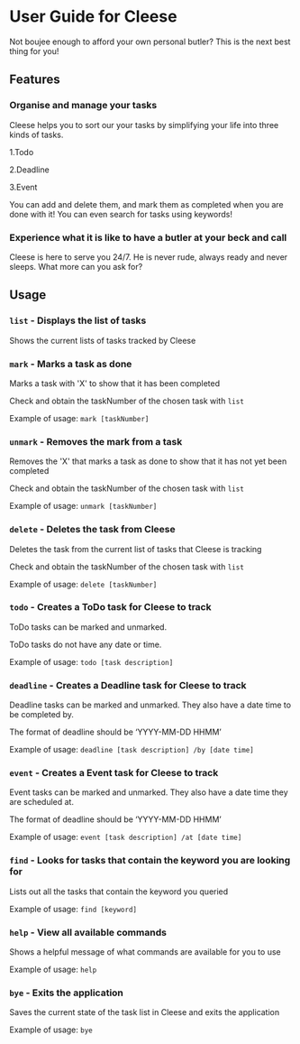 # User Guide for Cleese
Not boujee enough to afford your own personal butler?
This is the next best thing for you!

## Features 

### Organise and manage your tasks
Cleese helps you to sort our your tasks by simplifying your life into three kinds of tasks.

1.Todo

2.Deadline

3.Event

You can add and delete them, and mark them as completed when you are done with it! You can even search for tasks using keywords!

### Experience what it is like to have a butler at your beck and call
Cleese is here to serve you 24/7. He is never rude, always ready and never sleeps. What more can you ask for?

## Usage

### `list` - Displays the list of tasks

Shows the current lists of tasks tracked by Cleese

### `mark` - Marks a task as done

Marks a task with 'X' to show that it has been completed

Check and obtain the taskNumber of the chosen task with `list`

Example of usage: `mark [taskNumber]`

### `unmark` - Removes the mark from a task

Removes the 'X' that marks a task as done to show that it has not yet been completed

Check and obtain the taskNumber of the chosen task with `list`

Example of usage: `unmark [taskNumber]`

### `delete` - Deletes the task from Cleese

Deletes the task from the current list of tasks that Cleese is tracking

Check and obtain the taskNumber of the chosen task with `list`

Example of usage: `delete [taskNumber]`

### `todo` - Creates a ToDo task for Cleese to track

ToDo tasks can be marked and unmarked.

ToDo tasks do not have any date or time.

Example of usage: `todo [task description]`

### `deadline` - Creates a Deadline task for Cleese to track

Deadline tasks can be marked and unmarked. They also have a date time to be completed by.

The format of deadline should be ‘YYYY-MM-DD HHMM’

Example of usage: `deadline [task description] /by [date time]`

### `event` - Creates a Event task for Cleese to track

Event tasks can be marked and unmarked. They also have a date time they are scheduled at.

The format of deadline should be ‘YYYY-MM-DD HHMM’

Example of usage: `event [task description] /at [date time]`

### `find` - Looks for tasks that contain the keyword you are looking for

Lists out all the tasks that contain the keyword you queried

Example of usage: `find [keyword]`

### `help` - View all available commands

Shows a helpful message of what commands are available for you to use

Example of usage: `help`

### `bye` - Exits the application

Saves the current state of the task list in Cleese and exits the application

Example of usage: `bye`
